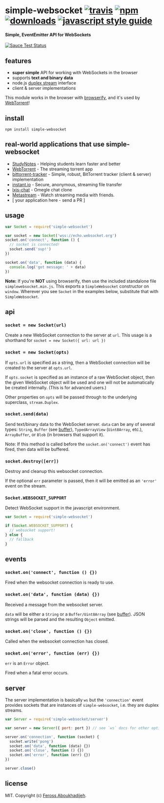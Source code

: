 # simple-websocket [![travis][travis-image]][travis-url] [![npm][npm-image]][npm-url] [![downloads][downloads-image]][downloads-url] [![javascript style guide][standard-image]][standard-url]

[travis-image]: https://img.shields.io/travis/feross/simple-websocket/master.svg
[travis-url]: https://travis-ci.org/feross/simple-websocket
[npm-image]: https://img.shields.io/npm/v/simple-websocket.svg
[npm-url]: https://npmjs.org/package/simple-websocket
[downloads-image]: https://img.shields.io/npm/dm/simple-websocket.svg
[downloads-url]: https://npmjs.org/package/simple-websocket
[standard-image]: https://img.shields.io/badge/code_style-standard-brightgreen.svg
[standard-url]: https://standardjs.com

#### Simple, EventEmitter API for WebSockets

[![Sauce Test Status](https://saucelabs.com/browser-matrix/simple-websocket.svg)](https://saucelabs.com/u/simple-websocket)

## features

- **super simple** API for working with WebSockets in the browser
- supports **text and binary data**
- node.js [duplex stream](http://nodejs.org/api/stream.html) interface
- client & server implementations

This module works in the browser with [browserify](http://browserify.org/), and it's used by [WebTorrent](http://webtorrent.io)!

## install

```
npm install simple-websocket
```

## real-world applications that use simple-websocket

- [StudyNotes](http://www.apstudynotes.org) - Helping students learn faster and better
- [WebTorrent](https://webtorrent.io) - The streaming torrent app
- [bittorrent-tracker](https://github.com/feross/bittorrent-tracker) - Simple, robust, BitTorrent tracker (client & server) implementation
- [instant.io](https://github.com/feross/instant.io) - Secure, anonymous, streaming file transfer
- [lxjs-chat](https://github.com/feross/lxjs-chat) - Omegle chat clone
- [Metastream](https://github.com/samuelmaddock/metastream) - Watch streaming media with friends.
- \[ your application here - send a PR \]

## usage

```js
var Socket = require('simple-websocket')

var socket = new Socket('wss://echo.websocket.org')
socket.on('connect', function () {
  // socket is connected!
  socket.send('sup!')
})

socket.on('data', function (data) {
  console.log('got message: ' + data)
})
```

**Note:** If you're **NOT** using browserify, then use the included standalone file
`simplewebsocket.min.js`. This exports a `SimpleWebsocket` constructor on `window`.
Wherever you see `Socket` in the examples below, substitute that with
`SimpleWebsocket`.

## api

### `socket = new Socket(url)`

Create a new WebSocket connection to the server at `url`. This usage is a shorthand
for `socket = new Socket({ url: url })`

### `socket = new Socket(opts)`

If `opts.url` is specified as a string, then a WebSocket connection will be created
to the server at `opts.url`.

If `opts.socket` is specified as an instance of a raw WebSocket object, then the
given WebSocket object will be used and one will not be automatically be created
internally. (This is for advanced users.)

Other properties on `opts` will be passed through to the underlying superclass,
`stream.Duplex`.

### `socket.send(data)`

Send text/binary data to the WebSocket server. `data` can be any of several types:
`String`, `Buffer` (see [buffer](https://github.com/feross/buffer)), `TypedArrayView`
(`Uint8Array`, etc.), `ArrayBuffer`, or `Blob` (in browsers that support it).

Note: If this method is called before the `socket.on('connect')` event has fired, then
data will be buffered.

### `socket.destroy([err])`

Destroy and cleanup this websocket connection.

If the optional `err` parameter is passed, then it will be emitted as an `'error'`
event on the stream.

### `Socket.WEBSOCKET_SUPPORT`

Detect WebSocket support in the javascript environment.

```js
var Socket = require('simple-websocket')

if (Socket.WEBSOCKET_SUPPORT) {
  // websocket support!
} else {
  // fallback
}
```

## events

### `socket.on('connect', function () {})`

Fired when the websocket connection is ready to use.

### `socket.on('data', function (data) {})`

Received a message from the websocket server.

`data` will be either a `String` or a `Buffer/Uint8Array` (see [buffer](https://github.com/feross/buffer)).
JSON strings will be parsed and the resulting `Object` emitted.

### `socket.on('close', function () {})`

Called when the websocket connection has closed.

### `socket.on('error', function (err) {})`

`err` is an `Error` object.

Fired when a fatal error occurs.

## server

The server implementation is basically `ws` but the `'connection'` event provides
sockets that are instances of `simple-websocket`, i.e. they are duplex streams.

```js
var Server = require('simple-websocket/server')

var server = new Server({ port: port }) // see `ws` docs for other options

server.on('connection', function (socket) {
  socket.write('pong')
  socket.on('data', function (data) {})
  socket.on('close', function () {})
  socket.on('error', function (err) {})
})

server.close()
```

## license

MIT. Copyright (c) [Feross Aboukhadijeh](http://feross.org).
